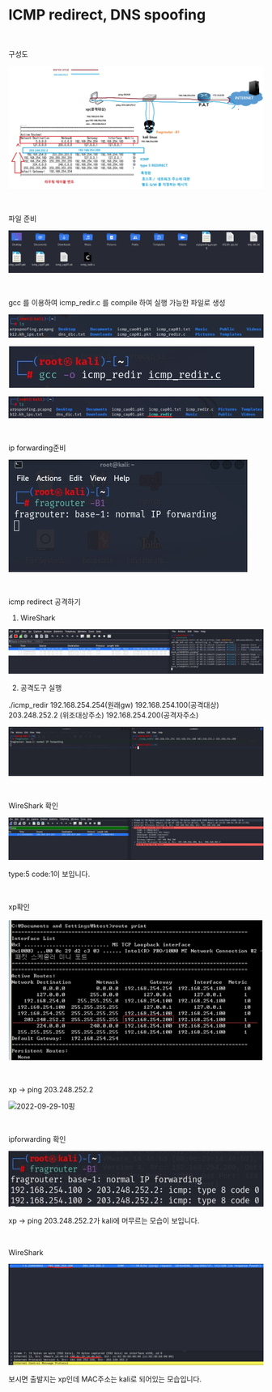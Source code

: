 # ICMP redirect, DNS spoofing



<br>

구성도

![2022-09-29-06구성도](../images/2022-09-29-ICMPredirect/2022-09-29-06구성도.jpg)

<br>

파일 준비

![2022-09-29-01icmp다운](../images/2022-09-29-ICMPredirect/2022-09-29-01icmp다운.jpg)

<br>

gcc 를 이용하여 icmp_redir.c 를 compile 하여 실행 가능한 파일로 생성

![2022-09-29-02컴파일](../images/2022-09-29-ICMPredirect/2022-09-29-02컴파일.jpg)

![2022-09-29-03컴파일](../images/2022-09-29-ICMPredirect/2022-09-29-03컴파일.jpg)

![2022-09-29-04컴파일](../images/2022-09-29-ICMPredirect/2022-09-29-04컴파일.jpg)

<br>

ip forwarding준비

![2022-09-29-05포워딩](../images/2022-09-29-ICMPredirect/2022-09-29-05포워딩.jpg)

<br>

icmp redirect 공격하기 

1. WireShark

![2022-09-29-07와이어샤크](../images/2022-09-29-ICMPredirect/2022-09-29-07와이어샤크.jpg)

2. 공격도구 실행

./icmp_redir 192.168.254.254(원래gw) 192.168.254.100(공격대상) 203.248.252.2 (위조대상주소) 192.168.254.200(공격자주소) 

![2022-09-29-09공격](../images/2022-09-29-ICMPredirect/2022-09-29-09공격.jpg)

<br>

WireShark 확인

![2022-09-29-08와이어샤크](../images/2022-09-29-ICMPredirect/2022-09-29-08와이어샤크.jpg)

type:5 code:1이 보입니다.

<br>

xp확인

![2022-09-29-13라우트프린트](../images/2022-09-29-ICMPredirect/2022-09-29-13라우트프린트.jpg)

<br>

xp -> ping 203.248.252.2

![2022-09-29-10핑](../images/2022-09-29-ICMPredirect/2022-09-29-10핑.jpg)

<br>

ipforwarding 확인

![2022-09-29-11지나가는거](../images/2022-09-29-ICMPredirect/2022-09-29-11지나가는거.jpg)

xp -> ping 203.248.252.2가 kali에 머무르는 모습이 보입니다.

<br>

WireShark

![2022-09-29-12mac](../images/2022-09-29-ICMPredirect/2022-09-29-12mac.jpg)

보시면 출발지는 xp인데 MAC주소는 kali로 되어있는 모습입니다.

<br>